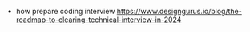 - how prepare coding interview https://www.designgurus.io/blog/the-roadmap-to-clearing-technical-interview-in-2024
